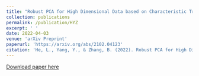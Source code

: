```yaml
---
title: "Robust PCA for High Dimensional Data based on Characteristic Transformation"
collection: publications
permalink: /publication/HYZ
excerpt: ' '
date: 2022-04-03
venue: 'arXiv Preprint'
paperurl: 'https://arxiv.org/abs/2102.04123'
citation: 'He, L., Yang, Y., & Zhang, B. (2022). Robust PCA for High Dimensional Data based on Characteristic Transformation. arXiv preprint arXiv:2102.04123.'
---
```

[Download paper here](https://arxiv.org/pdf/2102.04123)

